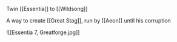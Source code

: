 Twin [[Essentia]] to [[Wildsong]] 

A way to create [[Great Stag]], run by [[Aeon]] until his corruption 


![[Essentia 7, Greatforge.jpg]]
